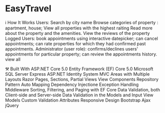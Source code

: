 # EasyTravel

ℹ️ How It Works
Users:
Search by city name
Browse categories of property : apartment, house;
View all properties with the highest raiting
Read more about the property and the  amenities.
View the reviews of the property
Logged Users:
book appointments using interactive datepicker;
can cancel appointments;
can rate properties for which they had confirmed past appointments.
Administrator (user role):
confirms/declines users' appointments for particular property;
can review the appointments history.
view all 

⚒️ Built With
ASP.NET Core 5.0
Entity Framework (EF) Core 5.0
Microsoft SQL Server Express
ASP.NET Identity System
MVC Areas with Multiple Layouts
Razor Pages, Sections, Partial Views
View Components
Repository Pattern
Auto Мapping
Dependency Injectione
Exception Handling Middleware
Sorting, Filtering, and Paging with EF Core
Data Validation, both Client-side and Server-side
Data Validation in the Models and Input View Models
Custom Validation Attributes
Responsive Design
Bootstrap
Ajax
jQuery
